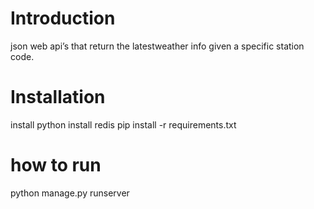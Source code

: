 <h1>Introduction</h1> 
json web api’s that return the latestweather info given a specific station code.
<h1>Installation</h1>

install python 
install redis
pip install -r requirements.txt


<h1>how to run</h1> 

python manage.py runserver
